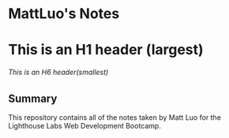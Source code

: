 # MattLuo's Notes
# This is an H1 header (largest)
###### This is an H6 header(smallest)

## Summary
This repository contains all of the notes taken by Matt Luo for the Lighthouse Labs Web Development Bootcamp.